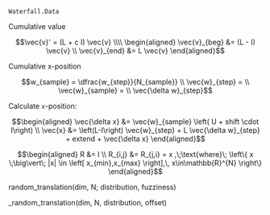 ```@docs
Waterfall.Data
```

Cumulative value

```math
\vec{v}' = (L + c I) \vec{v}
\\\\
\begin{aligned}
\vec{v}_{beg} &= (L - I) \vec{v}
\\
\vec{v}_{end} &= L \vec{v}
\end{aligned}
```

Cumulative x-position

```math
w_{sample} = \dfrac{w_{step}}{N_{sample}}
\\
\vec{w}_{step} = 
\\
\vec{w}_{sample} = 
\\
\vec{\delta w}_{step}
```

Calculate ``x``-position:

```math
\begin{aligned}
\vec{\delta x} &= \vec{w}_{sample} \left( U + shift \cdot I\right)
\\
\vec{x} &= \left(L-I\right) \vec{w}_{step} + L \vec{\delta w}_{step} + extend + \vec{\delta x}
\end{aligned}
```


```math
\begin{aligned}
R &= I
\\
R_{i,j} &= R_{j,i} = x
,\;\text{where}\;
\left\{ x \;\big\vert\; |x| \in \left[ x_{min},x_{max} \right],\, x\in\mathbb{R}^{N} \right\}
\end{aligned}
```


random_translation(dim, N; distribution, fuzziness)

_random_translation(dim, N, distribution, offset)